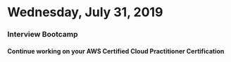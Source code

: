 Wednesday, July 31, 2019
======================
### Interview Bootcamp
#### Continue working on your AWS Certified Cloud Practitioner Certification